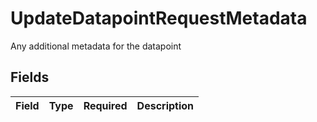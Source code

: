 # UpdateDatapointRequestMetadata

Any additional metadata for the datapoint


## Fields

| Field       | Type        | Required    | Description |
| ----------- | ----------- | ----------- | ----------- |